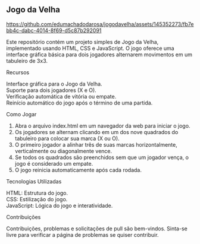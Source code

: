 ## Jogo da Velha


https://github.com/edumachadodarosa/jogodavelha/assets/145352273/fb7ebb4c-dabc-4014-8f69-d5c87b292091


Este repositório contém um projeto simples de Jogo da Velha, implementado usando HTML, CSS e JavaScript. O jogo oferece uma interface gráfica básica para dois jogadores alternarem movimentos em um tabuleiro de 3x3.

Recursos 

Interface gráfica para o Jogo da Velha.<br>
Suporte para dois jogadores (X e O).<br>
Verificação automática de vitória ou empate.<br>
Reinício automático do jogo após o término de uma partida.

Como Jogar


1. Abra o arquivo index.html em um navegador da web para iniciar o jogo.<br>
2. Os jogadores se alternam clicando em um dos nove quadrados do tabuleiro para colocar sua marca (X ou O).<br>
3. O primeiro jogador a alinhar três de suas marcas horizontalmente, verticalmente ou diagonalmente vence.<br>
4. Se todos os quadrados são preenchidos sem que um jogador vença, o jogo é considerado um empate.<br>
5. O jogo reinicia automaticamente após cada rodada.

Tecnologias Utilizadas


HTML: Estrutura do jogo.<br>
CSS: Estilização do jogo.<br>
JavaScript: Lógica do jogo e interatividade.<br>

Contribuições


Contribuições, problemas e solicitações de pull são bem-vindos. Sinta-se livre para verificar a página de problemas se quiser contribuir.
